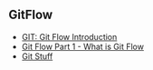 ## GitFlow

* [GIT: Git Flow Introduction](https://www.youtube.com/watch?v=xgo60yhetZk)
* [Git Flow Part 1 - What is Git Flow](https://www.youtube.com/watch?v=6LhTe8Mz6jM)
* [Git Stuff](https://www.youtube.com/watch?v=3a2x1iJFJWc)
